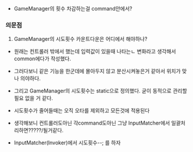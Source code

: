 - GameManager의 횟수 차감하는걸 command안에서?

### 의문점
1. GameManager의 시도횟수 카운트다운은 어디에서 해야하나?
- 원래는 컨트롤러 밖에서 했는데 입력값이 있을때 나타는ㄴ 변화라고 생각해서 common에다가 작성했다.
- 그러다보니 같은 기능을 한군데에 몰아두지 않고 분산시켜놓은거 같아서 위치가 맞나 의야하다.
- 그리고 GameManager의 시도횟수는 static으로 정의했다. 굳이 동적으로 관리할 필요 없을 거 같다.

- 시도횟수가 줄어들때는 오직 오타를 제외하고 모든것에 적용된다
- 생각해보니 컨트롤러도아닌 각command도아닌 그냥 InputMatcher에서 일괄처리하면?????/될거같다.
- InputMatcher(Invoker)에서 시도횟수--; 를 하자